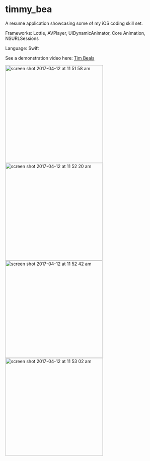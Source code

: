 # timmy_bea
A resume application showcasing some of my iOS coding skill set.

Frameworks: Lottie, AVPlayer, UIDynamicAnimator, Core Animation, NSURLSessions

Language: Swift

See a demonstration video here: [Tim Beals](https://www.youtube.com/watch?v=46zLSb2Z9XI)

<img width="310" alt="screen shot 2017-04-12 at 11 51 58 am" src="https://cloud.githubusercontent.com/assets/21972121/24974438/0327e494-1f77-11e7-9c0e-f9dc4f4e7e76.png">

<img width="309" alt="screen shot 2017-04-12 at 11 52 20 am" src="https://cloud.githubusercontent.com/assets/21972121/24974486/263b8f94-1f77-11e7-87ec-68e106a17401.png">

<img width="309" alt="screen shot 2017-04-12 at 11 52 42 am" src="https://cloud.githubusercontent.com/assets/21972121/24974502/36b017d2-1f77-11e7-8854-7a30cca770cc.png">

<img width="310" alt="screen shot 2017-04-12 at 11 53 02 am" src="https://cloud.githubusercontent.com/assets/21972121/24974517/45e76110-1f77-11e7-999c-504a1d192aa2.png">

